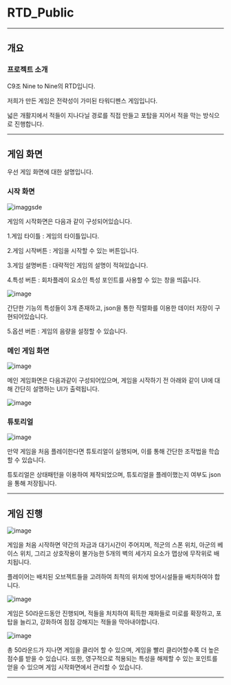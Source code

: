 # RTD_Public

---

## 개요

### 프로젝트 소개

C9조 Nine to Nine의 RTD입니다.

저희가 만든 게임은 전략성이 가미된 타워디펜스 게임입니다.

넓은 개활지에서 적들이 지나다닐 경로를 직접 만들고 포탑을 지어서 적을 막는 방식으로 진행합니다.

---

## 게임 화면

우선 게임 화면에 대한 설명입니다.

### 시작 화면


![imaggsde](https://github.com/user-attachments/assets/0e50f484-e2b9-4aa4-b6c5-9bca98c9d53b)

게임의 시작화면은 다음과 같이 구성되어있습니다.

1.게임 타이틀 : 게임의 타이틀입니다.

2.게임 시작버튼 : 게임을 시작할 수 있는 버튼입니다.

3.게임 설명버튼 : 대략적인 게임의 설명이 적혀있습니다.

4.특성 버튼 : 회차플레이 요소인 특성 포인트를 사용할 수 있는 창을 띄웁니다.

![image](https://github.com/user-attachments/assets/727a5300-4de8-47d2-9bcd-6e0edae29cdf)

간단한 기능의 특성들이 3개 존재하고, json을 통한 직렬화를 이용한 데이터 저장이 구현되어있습니다.

5.옵션 버튼 : 게임의 음량을 설정할 수 있습니다.

### 메인 게임 화면

![image](https://github.com/user-attachments/assets/ec654753-216b-4f5e-949a-d1db9e094845)

메인 게임화면은 다음과같이 구성되어있으며, 게임을 시작하기 전 아래와 같이 UI에 대해 간단히 설명하는 UI가 출력됩니다.

![image](https://github.com/user-attachments/assets/fd324144-348d-46f2-8a2f-ce70c778a859)

### 튜토리얼

![image](https://github.com/user-attachments/assets/96feedb6-f61f-4589-83af-2ed12e72aa67)

만약 게임을 처음 플레이한다면 튜토리얼이 실행되며, 이를 통해 간단한 조작법을 학습할 수 있습니다.

튜토리얼은 상태패턴을 이용하여 제작되었으며, 튜토리얼을 플레이했는지 여부도 json을 통해 저장됩니다. 

---

## 게임 진행

![image](https://github.com/user-attachments/assets/8430080b-4947-44b5-9bf4-13c1e8779805)

게임을 처음 시작하면 약간의 자금과 대기시간이 주어지며,
적군의 스폰 위치, 아군의 베이스 위치, 그리고 상호작용이 불가능한 5개의 벽의 세가지 요소가 맵상에 무작위로 배치됩니다.

플레이어는 배치된 오브젝트들을 고려하여 최적의 위치에 방어시설들을 배치하여야 합니다.

![image](https://github.com/user-attachments/assets/ea2f81b6-7ac7-4238-a5c5-9ae9cad82c60)

게임은 50라운드동안 진행되며, 적들을 처치하여 획득한 재화들로 미로를 확장하고, 포탑을 늘리고, 강화하여 점점 강해지는 적들을 막아내야합니다.

![image](https://github.com/user-attachments/assets/0c28022d-c7fe-46c2-8034-37ea3a10a9a6)

총 50라운드가 지나면 게임을 클리어 할 수 있으며, 게임을 빨리 클리어할수록 더 높은 점수를 받을 수 있습니다.
또한, 영구적으로 적용되는 특성을 해제할 수 있는 포인트를 얻을 수 있으며 게임 시작화면에서 관리할 수 있습니다.

---
